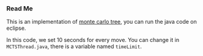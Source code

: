 ### Read Me ###

This is an implementation of [monte carlo tree](https://en.wikipedia.org/wiki/Monte_Carlo_method),
you can run the java code on eclipse.


In this code, 
we set 10 seconds for every move.
You can change it in `MCTSThread.java`,
there is a variable named `timeLimit`.


